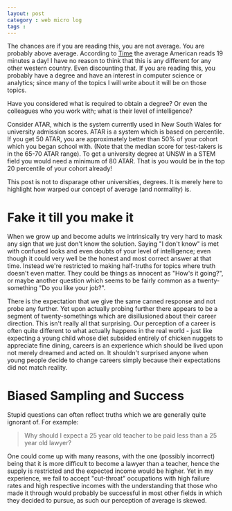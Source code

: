 ```yaml
---
layout: post
category : web micro log
tags :
---
```


The chances are if you are reading this, you are not average. You are probably above average. According to [Time](http://time.com/2909743/americans-reading/)
the average American reads 19 minutes a day! I have no reason to think that this is any different for any other western country. Even discounting that. If you are reading this, you probably have a degree and have an interest in computer science or analytics; since many of the topics I will write about it will be on those topics.

Have you considered what is required to obtain a degree? Or even the colleagues who you work with; what is their level of intelligence?

Consider ATAR, which is the system currently used in New South Wales for university admission scores. ATAR is a system which is based on percentile. If you get 50 ATAR, you are approximately better than 50% of your cohort which you began school with. (Note that the median score for test-takers is in the 65-70 ATAR range). To get a university degree at UNSW in a STEM field you would need a minimum of 80 ATAR. That is you would be in the top 20 percentile of your cohort already!

This post is not to disparage other universities, degrees. It is merely here to highlight how warped our concept of average (and normality) is.

# Fake it till you make it

When we grow up and become adults we intrinsically try very hard to mask any sign that we just don't know the solution. Saying "I don't know" is met with confused looks and even doubts of your level of intelligence; even though it could very well be the honest and most correct answer at that time. Instead we're restricted to making half-truths for topics where truth doesn't even matter. They could be things as innocent as "How's it going?", or maybe another question which seems to be fairly common as a twenty-something "Do you like your job?".

There is the expectation that we give the same canned response and not probe any further. Yet upon actually probing further there appears to be a segment of twenty-somethings which are disillusioned about their career direction. This isn't really all that surprising. Our perception of a career is often quite different to what actually happens in the real world - just like expecting a young child whose diet subsided entirely of chicken nuggets to appreciate fine dining, careers is an experience which should be lived upon not merely dreamed and acted on. It shouldn't surprised anyone when young people decide to change careers simply because their expectations did not match reality.

# Biased Sampling and Success

Stupid questions can often reflect truths which we are generally quite ignorant of. For example:

>  Why should I expect a 25 year old teacher to be paid less than a 25 year old lawyer?

One could come up with many reasons, with the one (possibly incorrect) being that it is more difficult to become a lawyer than a teacher, hence the supply is restricted and the expected income would be higher. Yet in my experience, we fail to accept "cut-throat" occupations with high failure rates and high respective incomes with the understanding that those who made it through would probably be successful in most other fields in which they decided to pursue, as such our perception of average is skewed.

